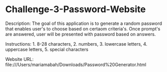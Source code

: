 # Challenge-3-Password-Website

Description: The goal of this application is to generate a random password that enables user's to choose based on certaom criteria's. Once prompt's are answered, user will be presented with password based on answers.




Instructions: 1. 8-28 characters, 2. numbers, 3. lowercase letters, 4. uppercase letters, 5. special characters

Website URL: file:///Users/mariamabah/Downloads/Password%20Generator.html

